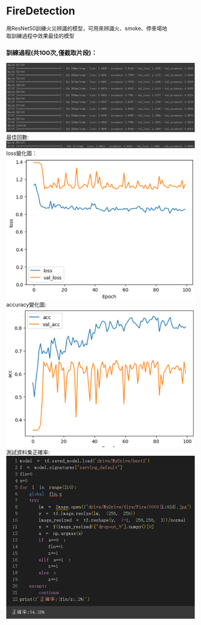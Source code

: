 # FireDetection
用ResNet50訓練火災辨識的模型，可用來辨識火、smoke、停車場地\
取訓練過程中效果最佳的模型
### 訓練過程(共100次,僅截取片段)：
![](img/111.png)
最佳回數:\
![](img/best.png)\
loss變化圖：\
![](img/222.png)\
accuracy變化圖:\
![](img/333.png)\
測試資料集正確率:\
![](img/444.png)
